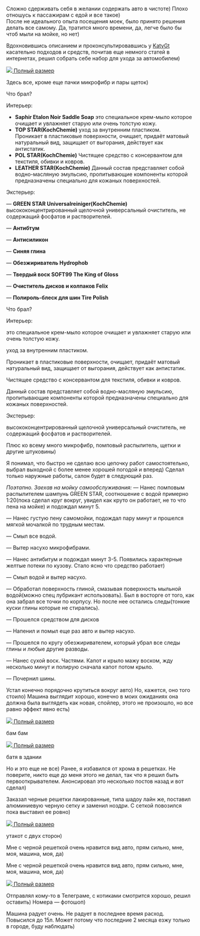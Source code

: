 Сложно сдерживать себя в желании содержать авто в чистоте) Плохо отношусь к пассажирам с едой и все такое)    
После не идеального опыта посещения моек, было принято решения делать все самому. Да, тратится много времени, да, легче было бы чтоб мыли на мойке, но нет)  

Вдохновившись описанием и проконсультировавшись у [KatyGt](/r/bmw/x3/535293663643698258/) касательно подходов и средств, почитав еще немного статей в интернетах, решил собрать себе набор для ухода за автомобилем)

[![](https://a.d-cd.net/byAAAgEMjeA-960.jpg)  	  	  	  	  	  	Полный размер](https://a.d-cd.net/byAAAgEMjeA-1920.jpg)  

Здесь все, кроме еще пачки микрофибр и пары щеток)

Что брал?  

Интерьер:  

- **Saphir Etalon Noir Saddle Soap** это специальное крем-мыло которое очищает и увлажняет старую или очень толстую кожу.
- **TOP STAR(KochСhemie)** уход за внутренним пластиком.  
Проникает в пластиковые поверхности, очищает, придаёт матовый натуральный вид, защищает от выгорания, действует как антистатик.
- **POL STAR(KochСhemie)** Чистящее средство с консервантом для текстиля, обивки и ковров.  
- **LEATHER STAR(KochСhemie)** Данный состав представляет собой водно-масляную эмульсию, пропитывающие компоненты которой предназначены специально для кожаных поверхностей.  

Экстерьер:  

— **GREEN STAR Universalreiniger(KochСhemie)** высококонцентрированный щелочной универсальный очиститель, не содержащий фосфатов и растворителей.  

— **Антибтум**  

— **Антисиликон**  

— **Синяя глина**  

— **Обезжириватель Hydrophob**  

— **Твердый воск SOFT99 The King of Gloss**  

— **Очиститель дисков и колпаков Felix**  

— **Полироль-блеск для шин Tire Polish**  

Что брал?  

Интерьер:  

это специальное крем-мыло которое очищает и увлажняет старую или очень толстую кожу.  

уход за внутренним пластиком.  

Проникает в пластиковые поверхности, очищает, придаёт матовый натуральный вид, защищает от выгорания, действует как антистатик.  

Чистящее средство с консервантом для текстиля, обивки и ковров.  

Данный состав представляет собой водно-масляную эмульсию, пропитывающие компоненты которой предназначены специально для кожаных поверхностей.  

Экстерьер:  

высококонцентрированный щелочной универсальный очиститель, не содержащий фосфатов и растворителей.

Плюс ко всему много микрофибр, помповый распылитель, щетки и другие штуковины)

Я понимал, что быстро не сделаю всю цепочку работ самостоятельно, выбрал выходной с более менее хорошей погодой и вперед) Сделал только наружные работы, салон будет в следующий раз.  

*Поэтапно. Заехав на мойку самообслуживания:* — Нанес помповым распылителем шампунь GREEN STAR, соотношение с водой примерно 1:20(пока сделал круг вокруг, увидел как круто он работает, не то что пена на мойке) и подождал минут 5.  

— Нанес густую пену самомойки, подождал пару минут и прошелся мягкой мочалкой по трудным местам.  

— Смыл все водой.  

— Вытер насухо микрофибрами.  

— Нанес антибитум и подождал минут 3-5. Появились характерные желтые потеки по кузову. Стало ясно что средство работает)  

— Смыл водой и вытер насухо.  

— Обработал поверхность глиной, смазывая поверхность мыльной водой(можно спец лубрикант использовать). Был в восторге от того, как она забрал все точки по корпусу. Но после нее остались следы(тонкие куски глины которые не стирались).  

— Прошелся средством для дисков  

— Напенил и помыл еще раз авто и вытер насухо.  

— Прошелся по кругу обезжиривателем, который убрал все следы глины и любые другие разводы.  

— Нанес сухой воск. Частями. Капот и крыло мажу воском, жду несколько минут и полирую сначала капот потом крыло.  

— Почернил шины.

Устал конечно порядочно крутиться вокруг авто) Но, кажется, оно того стоило) Машина выглядит хорошо, конечно в моих ожиданиях она должна была выглядеть как новая, спойлер, этого не произошло, но все равно эффект явно есть)

[![](https://a.d-cd.net/1YAAAgMMjeA-960.jpg)  	  	  	  	  	  	Полный размер](https://a.d-cd.net/1YAAAgMMjeA-1920.jpg)  

бам бам

[![](https://a.d-cd.net/SkAAAgMMjeA-960.jpg)  	  	  	  	  	  	Полный размер](https://a.d-cd.net/SkAAAgMMjeA-1920.jpg)  

батя в здании

Но и это еще не все) Ранее, я избавился от хрома в решетках. Не поверите, никто еще до меня этого не делал, так что я решил быть первооткрывателем. Анонсировал это несколько постов назад и вот сделал)  

Заказал черные решетки лакированные, типа шадоу лайн же, поставил алюминиевую черную сетку и заменил ноздри. С сеткой повозился пока выставил ее ровно)

[![](https://a.d-cd.net/40AAAgMMjeA-960.jpg)  	  	  	  	  	  	Полный размер](https://a.d-cd.net/40AAAgMMjeA-1920.jpg)  

утакот с двух сторон)

Мне с черной решеткой очень нравится вид авто, прям сильно, мне, моя, машина, моя, да)  

Мне с черной решеткой очень нравится вид авто, прям сильно, мне, моя, машина, моя, да)

[![](https://a.d-cd.net/30AAAgMMjeA-960.jpg)  	  	  	  	  	  	Полный размер](https://a.d-cd.net/30AAAgMMjeA-1920.jpg)  

Отправлял кому-то в Телеграме, с котиками смотрится хорошо, решил оставить) Номера — фотошоп)

Машина радует очень. Не радует в последнее время расход. Повысился до 15л. Может потому что последние 2 месяца езжу только в городе, буду наблюдать)